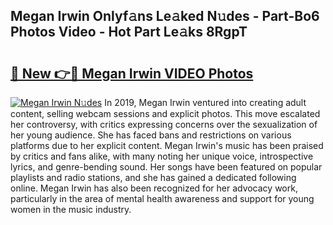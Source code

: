 ## Megan Irwin Onlyf𝚊ns Le𝚊ked N𝚞des - Part-Bo6 Photos Video - Hot Part Le𝚊ks 8RgpT

# <h2><a href="http://ab30661.deff.icu/?id=Megan+Irwin">🔗 New 👉🔴 Megan Irwin VIDEO Photos</a></h2>

[![Megan Irwin N𝚞des](https://i.imgur.com/rIISA9y.gif)](http://ab30661.deff.icu/?id=Megan+Irwin)
In 2019, Megan Irwin ventured into creating adult content, selling webcam sessions and explicit photos. This move escalated her controversy, with critics expressing concerns over the sexualization of her young audience. She has faced bans and restrictions on various platforms due to her explicit content. Megan Irwin's music has been praised by critics and fans alike, with many noting her unique voice, introspective lyrics, and genre-bending sound. Her songs have been featured on popular playlists and radio stations, and she has gained a dedicated following online. Megan Irwin has also been recognized for her advocacy work, particularly in the area of mental health awareness and support for young women in the music industry.

